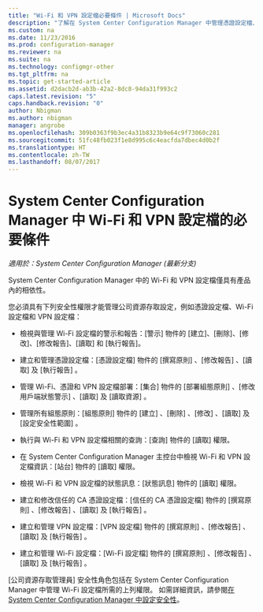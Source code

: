 ```yaml
---
title: "Wi-Fi 和 VPN 設定檔必要條件 | Microsoft Docs"
description: "了解在 System Center Configuration Manager 中管理憑證設定檔、Wi-Fi 設定檔和 VPN 設定檔所需的安全性權限。"
ms.custom: na
ms.date: 11/23/2016
ms.prod: configuration-manager
ms.reviewer: na
ms.suite: na
ms.technology: configmgr-other
ms.tgt_pltfrm: na
ms.topic: get-started-article
ms.assetid: d2dacb2d-ab3b-42a2-8dc8-94da31f993c2
caps.latest.revision: "5"
caps.handback.revision: "0"
author: Nbigman
ms.author: nbigman
manager: angrobe
ms.openlocfilehash: 309b0363f9b3ec4a31b8323b9e64c9f73060c281
ms.sourcegitcommit: 51fc48fb023f1e8d995c6c4eacfda7dbec4d0b2f
ms.translationtype: HT
ms.contentlocale: zh-TW
ms.lasthandoff: 08/07/2017
---
```

# <a name="prerequisites-for-wi-fi-and-vpn-profiles-in-system-center-configuration-manager"></a>System Center Configuration Manager 中 Wi-Fi 和 VPN 設定檔的必要條件

*適用於：System Center Configuration Manager (最新分支)*

System Center Configuration Manager 中的 Wi-Fi 和 VPN 設定檔僅具有產品內的相依性。  

 您必須具有下列安全性權限才能管理公司資源存取設定，例如憑證設定檔、Wi-Fi 設定檔和 VPN 設定檔：  

-   檢視與管理 Wi-Fi 設定檔的警示和報告：[警示] 物件的 [建立]、[刪除]、[修改]、[修改報告]、[讀取] 和 [執行報告]。  

-   建立和管理憑證設定檔：[憑證設定檔] 物件的 [撰寫原則] 、[修改報告] 、[讀取]  及 [執行報告]  。  

-   管理 Wi-Fi、憑證和 VPN 設定檔部署：[集合] 物件的 [部署組態原則] 、[修改用戶端狀態警示] 、[讀取]  及 [讀取資源]  。  

-   管理所有組態原則：[組態原則] 物件的 [建立] 、[刪除] 、[修改] 、[讀取]  及 [設定安全性範圍]  。  

-   執行與 Wi-Fi 和 VPN 設定檔相關的查詢：[查詢] 物件的 [讀取] 權限。  

-   在 System Center Configuration Manager 主控台中檢視 Wi-Fi 和 VPN 設定檔資訊：[站台] 物件的 [讀取] 權限。  

-   檢視 Wi-Fi 和 VPN 設定檔的狀態訊息：[狀態訊息] 物件的 [讀取] 權限。  

-   建立和修改信任的 CA 憑證設定檔：[信任的 CA 憑證設定檔] 物件的 [撰寫原則] 、[修改報告] 、[讀取]  及 [執行報告]  。  

-   建立和管理 VPN 設定檔：[VPN 設定檔] 物件的 [撰寫原則] 、[修改報告] 、[讀取]  及 [執行報告]  。  

-   建立和管理 Wi-Fi 設定檔：[Wi-Fi 設定檔] 物件的 [撰寫原則] 、[修改報告] 、[讀取]  及 [執行報告]  。  

 [公司資源存取管理員] 安全性角色包括在 System Center Configuration Manager 中管理 Wi-Fi 設定檔所需的上列權限。 如需詳細資訊，請參閱[在 System Center Configuration Manager 中設定安全性](../../core/plan-design/security/configure-security.md)。
